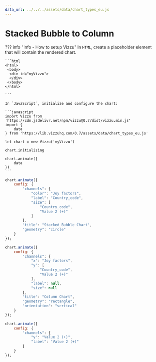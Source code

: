 ```yaml
---
data_url: ../../../assets/data/chart_types_eu.js
---
```


# Stacked Bubble  to Column

<div id="example_01"></div>

??? info "Info - How to setup Vizzu"
    In `HTML`, create a placeholder element that will contain the rendered
    chart.

    ```html
    <html>
     <body>
      <div id="myVizzu">
      </div>
     </body>
    </html>

    ```

    In `JavaScript`, initialize and configure the chart:

    ```javascript
    import Vizzu from 'https://cdn.jsdelivr.net/npm/vizzu@0.7/dist/vizzu.min.js'
    import {
        data
    } from 'https://lib.vizzuhq.com/0.7/assets/data/chart_types_eu.js'

    let chart = new Vizzu('myVizzu')

    chart.initializing

    chart.animate({
        data
    })
    ```

```javascript
chart.animate({
    config: {
        "channels": {
            "color": "Joy factors",
            "label": "Country_code",
            "size": [
                "Country_code",
                "Value 2 (+)"
            ]
        },
        "title": "Stacked Bubble Chart",
        "geometry": "circle"
    }
});

chart.animate({
    config: {
        "channels": {
            "x": "Joy factors",
            "y": [
                "Country_code",
                "Value 2 (+)"
            ],
            "label": null,
            "size": null
        },
        "title": "Column Chart",
        "geometry": "rectangle",
        "orientation": "vertical"
    }
});

chart.animate({
    config: {
        "channels": {
            "y": "Value 2 (+)",
            "label": "Value 2 (+)"
        }
    }
});
```

<script src="./total_element_bubble_column.js"></script>
